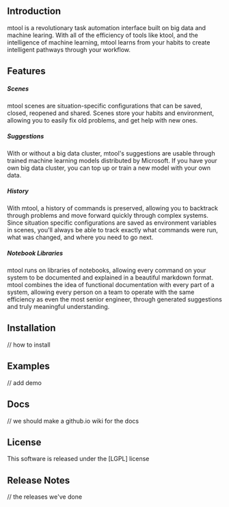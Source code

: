 ## Introduction

mtool is a revolutionary task automation interface built on big data and machine learing. With all of the efficiency of tools like ktool, and the intelligence of machine learning, mtool learns from your habits to create intelligent pathways through your workflow.

## Features
##### Scenes
mtool scenes are situation-specific configurations that can be saved, closed, reopened and shared. Scenes store your habits and environment, allowing you to easily fix old problems, and get help with new ones.

##### Suggestions
With or without a big data cluster, mtool's suggestions are usable through trained machine learning models distributed by Microsoft. If you have your own big data cluster, you can top up or train a new model with your own data.

##### History
With mtool, a history of commands is preserved, allowing you to backtrack through problems and move forward quickly through complex systems. Since situation specific configurations are saved as environment variables in scenes, you'll always be able to track exactly what commands were run, what was changed, and where you need to go next.

##### Notebook Libraries
mtool runs on libraries of notebooks, allowing every command on your system to be documented and explained in a beautiful markdown format. mtool combines the idea of functional documentation with every part of a system, allowing every person on a team to operate with the same efficiency as even the most senior engineer, through generated suggestions and truly meaningful understanding.


## Installation
// how to install

## Examples
// add demo


## Docs
// we should make a github.io wiki for the docs


## License
This software is released under the [LGPL] license

## Release Notes
// the releases we've done

